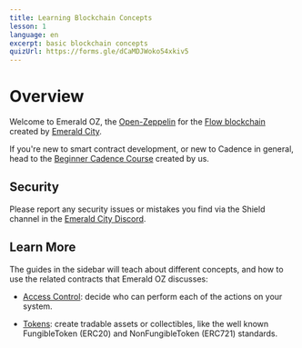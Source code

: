 ```yaml
---
title: Learning Blockchain Concepts
lesson: 1
language: en
excerpt: basic blockchain concepts
quizUrl: https://forms.gle/dCaMDJWoko54xkiv5
---
```


<script>
  import Tip from '$lib/components/atoms/Tip.svelte';   
</script>

# Overview

Welcome to Emerald OZ, the <a href="https://docs.openzeppelin.com/contracts" target="_blank">Open-Zeppelin</a> for the <a href="https://flow.com" target="_blank">Flow blockchain</a> created by <a href="https://ecdao.org" target="_blank">Emerald City</a>.

<Tip>
  If you're new to smart contract development, or new to Cadence in general, head to the <a href="https://academy.ecdao.org/en/catalog/courses/beginner-cadence" target="_blank">Beginner Cadence Course</a> created by us.
</Tip>

## Security

Please report any security issues or mistakes you find via the Shield channel in the <a href="https://discord.gg/emeraldcity" target="_blank">Emerald City Discord</a>.

## Learn More

The guides in the sidebar will teach about different concepts, and how to use the related contracts that Emerald OZ discusses:

- <a href="/access-control">Access Control</a>: decide who can perform each of the actions on your system.

- <a href="/tokens">Tokens</a>: create tradable assets or collectibles, like the well known FungibleToken (ERC20) and NonFungibleToken (ERC721) standards.